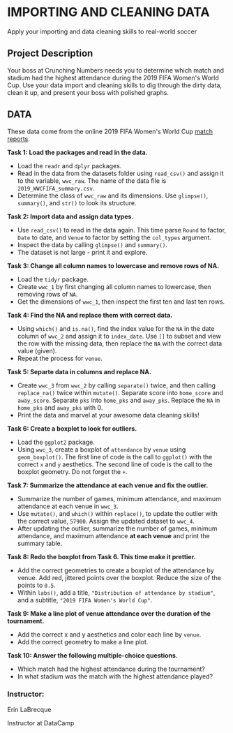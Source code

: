 # IMPORTING AND CLEANING DATA

Apply your importing and data cleaning skills to real-world soccer 

## Project Description
Your boss at Crunching Numbers needs you to determine which match and stadium had the highest attendance during the 2019 FIFA Women's World Cup. Use your data import and cleaning skills to dig through the dirty data, clean it up, and present your boss with polished graphs.

## DATA
These data come from the online 2019 FIFA Women's World Cup [match reports](https://www.fifa.com/womensworldcup/matches/?#groupphase).


**Task 1: Load the packages and read in the data.**

- Load the `readr` and `dplyr` packages.
- Read in the data from the datasets folder using `read_csv()` and assign it to the variable, `wwc_raw`. The name of the data file is `2019_WWCFIFA_summary.csv`.
- Determine the class of `wwc_raw` and its dimensions. Use `glimpse()`, `summary()`, and `str()` to look its structure.

**Task 2: Import data and assign data types.**

- Use `read_csv()` to read in the data again. This time parse `Round` to factor, `Date` to date, and `Venue` to factor by setting the `col_types` argument.
- Inspect the data by calling `glimpse()` and `summary()`.
- The dataset is not large - print it and explore.

**Task 3: Change all column names to lowercase and remove rows of NA.**

- Load the `tidyr` package.
- Create `wwc_1` by first changing all column names to lowercase, then removing rows of `NA`.
- Get the dimensions of `wwc_1`, then inspect the first ten and last ten rows.

**Task 4: Find the NA and replace them with correct data.**

- Using `which()` and `is.na()`, find the index value for the `NA` in the date column of `wwc_2` and assign it to `index_date`. Use `[]` to subset and view the row with the missing data, then replace the `NA` with the correct data value (given).
- Repeat the process for `venue`.

**Task 5: Separte data in columns and replace NA.**

- Create `wwc_3` from `wwc_2` by calling `separate()` twice, and then calling `replace_na()` twice within `mutate()`. Separate score into `home_score` and `away_score`. Separate `pks` into `home_pks` and `away_pks`. Replace the `NA` in `home_pks` and `away_pks` with 0.
- Print the data and marvel at your awesome data cleaning skills!

**Task 6: Create a boxplot to look for outliers.**

- Load the `ggplot2` package.
- Using `wwc_3`, create a boxplot of `attendance` by `venue` using `geom_boxplot()`. The first line of code is the call to `ggplot()` with the correct `x` and `y` aesthetics. The second line of code is the call to the boxplot geometry. Do not forget the `+`.

**Task 7: Summarize the attendance at each venue and fix the outlier.**

- Summarize the number of games, minimum attendance, and maximum attendance at each venue in `wwc_3`.
- Use `mutate()`, and `which()` within `replace()`, to update the outlier with the correct value, `57900`. Assign the updated dataset to `wwc_4`.
- After updating the outlier, summarize the number of games, minimum attendance, and maximum attendance **at each venue** and print the summary table.

**Task 8: Redo the boxplot from Task 6. This time make it prettier.**

- Add the correct geometries to create a boxplot of the attendance by venue. Add red, jittered points over the boxplot. Reduce the size of the points to `0.5`.
- Within `labs()`, add a title, `"Distribution of attendance by stadium"`, and a subtitle, `"2019 FIFA Women's World Cup"`.

**Task 9: Make a line plot of venue attendance over the duration of the tournament.**

- Add the correct x and y aesthetics and color each line by `venue`.
- Add the correct geometry to make a line plot.

**Task 10: Answer the following multiple-choice questions.**

- Which match had the highest attendance during the tournament?
- In what stadium was the match with the highest attendance played?


### Instructor: 
Erin LaBrecque

Instructor at DataCamp